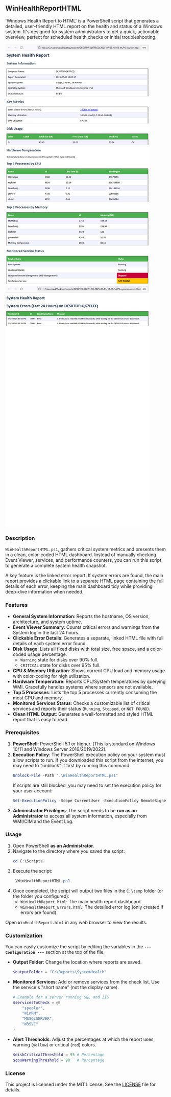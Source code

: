 ## WinHealthReportHTML

'Windows Health Report to HTML' is a PowerShell script that generates a detailed, user-friendly HTML report on the health and status of a Windows system. It's designed for system administrators to get a quick, actionable overview, perfect for scheduled health checks or initial troubleshooting.

<img src="screenshot-report.png" alt="Sample HTML Health Report" width="450">
<img src="screenshot-errors.png" alt="Sample Errors Detail Page" width="450">


### Description

`WinHealthReportHTML.ps1`, gathers critical system metrics and presents them in a clean, color-coded HTML dashboard. Instead of manually checking Event Viewer, services, and performance counters, you can run this script to generate a complete system health snapshot.

A key feature is the linked error report. If system errors are found, the main report provides a clickable link to a separate HTML page containing the full details of each error, keeping the main dashboard tidy while providing deep-dive information when needed.

### Features

-   **General System Information**: Reports the hostname, OS version, architecture, and system uptime.
-   **Event Viewer Summary**: Counts critical errors and warnings from the System log in the last 24 hours.
-   **Clickable Error Details**: Generates a separate, linked HTML file with full details of each system error found.
-   **Disk Usage**: Lists all fixed disks with total size, free space, and a color-coded usage percentage.
    -   `Warning` state for disks over 90% full.
    -   `CRITICAL` state for disks over 95% full.
-   **CPU & Memory Utilization**: Shows current CPU load and memory usage with color-coding for high utilization.
-   **Hardware Temperature**: Reports CPU/System temperatures by querying WMI. Gracefully handles systems where sensors are not available.
-   **Top 5 Processes**: Lists the top 5 processes currently consuming the most CPU and memory.
-   **Monitored Services Status**: Checks a customizable list of critical services and reports their status (`Running`, `Stopped`, or `NOT FOUND`).
-   **Clean HTML Output**: Generates a well-formatted and styled HTML report that is easy to read.

### Prerequisites

1.  **PowerShell**: PowerShell 5.1 or higher. (This is standard on Windows 10/11 and Windows Server 2016/2019/2022).
2.  **Execution Policy**: The PowerShell execution policy on your system must allow scripts to run. If you downloaded this script from the internet, you may need to "unblock" it first by running this command:
    ```powershell
    Unblock-File -Path ".\WinHealthReportHTML.ps1"
    ```
    If scripts are still blocked, you may need to set the execution policy for your user account:
    ```powershell
    Set-ExecutionPolicy -Scope CurrentUser -ExecutionPolicy RemoteSigned
    ```
3.  **Administrator Privileges**: The script needs to be **run as an Administrator** to access all system information, especially from WMI/CIM and the Event Log.

### Usage

1.  Open PowerShell **as an Administrator**.
2.  Navigate to the directory where you saved the script:
    ```powershell
    cd C:\Scripts
    ```
3.  Execute the script:
    ```powershell
    .\WinHealthReportHTML.ps1
    ```
4.  Once completed, the script will output two files in the `C:\temp` folder (or the folder you configured):
    -   `WinHealthReport.html`: The main health report dashboard.
    -   `WinHealthReport_Errors.html`: The detailed error log (only created if errors are found).

Open `WinHealthReport.html` in any web browser to view the results.

### Customization

You can easily customize the script by editing the variables in the **`--- Configuration ---`** section at the top of the file.

-   **Output Folder**: Change the location where reports are saved.
    ```powershell
    $outputFolder = "C:\Reports\SystemHealth"
    ```
-   **Monitored Services**: Add or remove services from the check list. Use the service's "short name" (not the display name).
    ```powershell
    # Example for a server running SQL and IIS
    $servicesToCheck = @(
        "spooler",
        "WinRM",
        "MSSQLSERVER",
        "W3SVC"
    )
    ```
-   **Alert Thresholds**: Adjust the percentages at which the report uses warning (`yellow`) or critical (`red`) colors.
    ```powershell
    $diskCriticalThreshold = 95 # Percentage
    $cpuWarningThreshold = 90   # Percentage
    ```

### License

This project is licensed under the MIT License. See the [LICENSE](LICENSE) file for details.